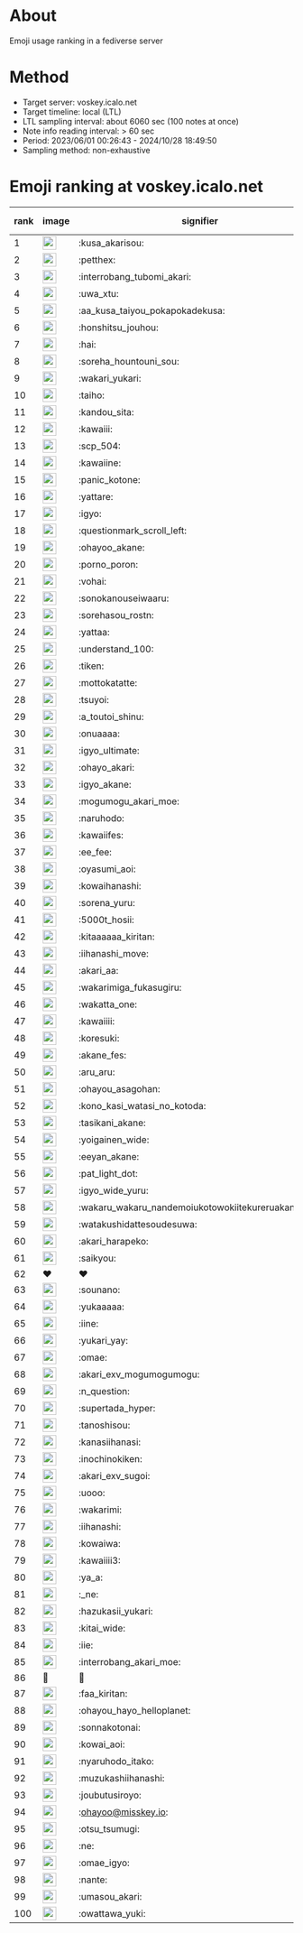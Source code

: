 # About
Emoji usage ranking in a fediverse server

# Method
- Target server: voskey.icalo.net
- Target timeline: local (LTL)
- LTL sampling interval: about 6060 sec (100 notes at once)
- Note info reading interval: > 60 sec
- Period: 2023/06/01 00:26:43 - 2024/10/28 18:49:50 
- Sampling method: non-exhaustive

# Emoji ranking at voskey.icalo.net

|rank|image|signifier|type|frequency score|
|----|----|----|----|----|
|1|<img height="24" src="https://voskey.icalo.net/emoji/kusa_akarisou.webp">|:kusa_akarisou:|custom|33601|
|2|<img height="24" src="https://voskey.icalo.net/emoji/petthex.webp">|:petthex:|custom|26082|
|3|<img height="24" src="https://voskey.icalo.net/emoji/interrobang_tubomi_akari.webp">|:interrobang_tubomi_akari:|custom|13794|
|4|<img height="24" src="https://voskey.icalo.net/emoji/uwa_xtu.webp">|:uwa_xtu:|custom|12364|
|5|<img height="24" src="https://voskey.icalo.net/emoji/aa_kusa_taiyou_pokapokadekusa.webp">|:aa_kusa_taiyou_pokapokadekusa:|custom|10762|
|6|<img height="24" src="https://voskey.icalo.net/emoji/honshitsu_jouhou.webp">|:honshitsu_jouhou:|custom|9861|
|7|<img height="24" src="https://voskey.icalo.net/emoji/hai.webp">|:hai:|custom|8380|
|8|<img height="24" src="https://voskey.icalo.net/emoji/soreha_hountouni_sou.webp">|:soreha_hountouni_sou:|custom|7324|
|9|<img height="24" src="https://voskey.icalo.net/emoji/wakari_yukari.webp">|:wakari_yukari:|custom|7063|
|10|<img height="24" src="https://voskey.icalo.net/emoji/taiho.webp">|:taiho:|custom|6882|
|11|<img height="24" src="https://voskey.icalo.net/emoji/kandou_sita.webp">|:kandou_sita:|custom|6597|
|12|<img height="24" src="https://voskey.icalo.net/emoji/kawaiii.webp">|:kawaiii:|custom|6404|
|13|<img height="24" src="https://voskey.icalo.net/emoji/scp_504.webp">|:scp_504:|custom|5926|
|14|<img height="24" src="https://voskey.icalo.net/emoji/kawaiine.webp">|:kawaiine:|custom|5600|
|15|<img height="24" src="https://voskey.icalo.net/emoji/panic_kotone.webp">|:panic_kotone:|custom|4937|
|16|<img height="24" src="https://voskey.icalo.net/emoji/yattare.webp">|:yattare:|custom|4830|
|17|<img height="24" src="https://voskey.icalo.net/emoji/igyo.webp">|:igyo:|custom|4715|
|18|<img height="24" src="https://voskey.icalo.net/emoji/questionmark_scroll_left.webp">|:questionmark_scroll_left:|custom|4679|
|19|<img height="24" src="https://voskey.icalo.net/emoji/ohayoo_akane.webp">|:ohayoo_akane:|custom|4672|
|20|<img height="24" src="https://voskey.icalo.net/emoji/porno_poron.webp">|:porno_poron:|custom|4509|
|21|<img height="24" src="https://voskey.icalo.net/emoji/vohai.webp">|:vohai:|custom|4338|
|22|<img height="24" src="https://voskey.icalo.net/emoji/sonokanouseiwaaru.webp">|:sonokanouseiwaaru:|custom|4312|
|23|<img height="24" src="https://voskey.icalo.net/emoji/sorehasou_rostn.webp">|:sorehasou_rostn:|custom|4246|
|24|<img height="24" src="https://voskey.icalo.net/emoji/yattaa.webp">|:yattaa:|custom|3963|
|25|<img height="24" src="https://voskey.icalo.net/emoji/understand_100.webp">|:understand_100:|custom|3742|
|26|<img height="24" src="https://voskey.icalo.net/emoji/tiken.webp">|:tiken:|custom|3731|
|27|<img height="24" src="https://voskey.icalo.net/emoji/mottokatatte.webp">|:mottokatatte:|custom|3717|
|28|<img height="24" src="https://voskey.icalo.net/emoji/tsuyoi.webp">|:tsuyoi:|custom|3602|
|29|<img height="24" src="https://voskey.icalo.net/emoji/a_toutoi_shinu.webp">|:a_toutoi_shinu:|custom|3514|
|30|<img height="24" src="https://voskey.icalo.net/emoji/onuaaaa.webp">|:onuaaaa:|custom|3202|
|31|<img height="24" src="https://voskey.icalo.net/emoji/igyo_ultimate.webp">|:igyo_ultimate:|custom|3182|
|32|<img height="24" src="https://voskey.icalo.net/emoji/ohayo_akari.webp">|:ohayo_akari:|custom|3146|
|33|<img height="24" src="https://voskey.icalo.net/emoji/igyo_akane.webp">|:igyo_akane:|custom|3041|
|34|<img height="24" src="https://voskey.icalo.net/emoji/mogumogu_akari_moe.webp">|:mogumogu_akari_moe:|custom|2981|
|35|<img height="24" src="https://voskey.icalo.net/emoji/naruhodo.webp">|:naruhodo:|custom|2960|
|36|<img height="24" src="https://voskey.icalo.net/emoji/kawaiifes.webp">|:kawaiifes:|custom|2892|
|37|<img height="24" src="https://voskey.icalo.net/emoji/ee_fee.webp">|:ee_fee:|custom|2882|
|38|<img height="24" src="https://voskey.icalo.net/emoji/oyasumi_aoi.webp">|:oyasumi_aoi:|custom|2792|
|39|<img height="24" src="https://voskey.icalo.net/emoji/kowaihanashi.webp">|:kowaihanashi:|custom|2786|
|40|<img height="24" src="https://voskey.icalo.net/emoji/sorena_yuru.webp">|:sorena_yuru:|custom|2786|
|41|<img height="24" src="https://voskey.icalo.net/emoji/5000t_hosii.webp">|:5000t_hosii:|custom|2593|
|42|<img height="24" src="https://voskey.icalo.net/emoji/kitaaaaaa_kiritan.webp">|:kitaaaaaa_kiritan:|custom|2545|
|43|<img height="24" src="https://voskey.icalo.net/emoji/iihanashi_move.webp">|:iihanashi_move:|custom|2495|
|44|<img height="24" src="https://voskey.icalo.net/emoji/akari_aa.webp">|:akari_aa:|custom|2490|
|45|<img height="24" src="https://voskey.icalo.net/emoji/wakarimiga_fukasugiru.webp">|:wakarimiga_fukasugiru:|custom|2469|
|46|<img height="24" src="https://voskey.icalo.net/emoji/wakatta_one.webp">|:wakatta_one:|custom|2466|
|47|<img height="24" src="https://voskey.icalo.net/emoji/kawaiiii.webp">|:kawaiiii:|custom|2447|
|48|<img height="24" src="https://voskey.icalo.net/emoji/koresuki.webp">|:koresuki:|custom|2414|
|49|<img height="24" src="https://voskey.icalo.net/emoji/akane_fes.webp">|:akane_fes:|custom|2403|
|50|<img height="24" src="https://voskey.icalo.net/emoji/aru_aru.webp">|:aru_aru:|custom|2364|
|51|<img height="24" src="https://voskey.icalo.net/emoji/ohayou_asagohan.webp">|:ohayou_asagohan:|custom|2353|
|52|<img height="24" src="https://voskey.icalo.net/emoji/kono_kasi_watasi_no_kotoda.webp">|:kono_kasi_watasi_no_kotoda:|custom|2337|
|53|<img height="24" src="https://voskey.icalo.net/emoji/tasikani_akane.webp">|:tasikani_akane:|custom|2329|
|54|<img height="24" src="https://voskey.icalo.net/emoji/yoigainen_wide.webp">|:yoigainen_wide:|custom|2221|
|55|<img height="24" src="https://voskey.icalo.net/emoji/eeyan_akane.webp">|:eeyan_akane:|custom|2215|
|56|<img height="24" src="https://voskey.icalo.net/emoji/pat_light_dot.webp">|:pat_light_dot:|custom|2208|
|57|<img height="24" src="https://voskey.icalo.net/emoji/igyo_wide_yuru.webp">|:igyo_wide_yuru:|custom|2189|
|58|<img height="24" src="https://voskey.icalo.net/emoji/wakaru_wakaru_nandemoiukotowokiitekureruakanetyan.webp">|:wakaru_wakaru_nandemoiukotowokiitekureruakanetyan:|custom|2178|
|59|<img height="24" src="https://voskey.icalo.net/emoji/watakushidattesoudesuwa.webp">|:watakushidattesoudesuwa:|custom|2169|
|60|<img height="24" src="https://voskey.icalo.net/emoji/akari_harapeko.webp">|:akari_harapeko:|custom|2153|
|61|<img height="24" src="https://voskey.icalo.net/emoji/saikyou.webp">|:saikyou:|custom|2119|
|62|❤|❤|unicode|2039|
|63|<img height="24" src="https://voskey.icalo.net/emoji/sounano.webp">|:sounano:|custom|2010|
|64|<img height="24" src="https://voskey.icalo.net/emoji/yukaaaaa.webp">|:yukaaaaa:|custom|1982|
|65|<img height="24" src="https://voskey.icalo.net/emoji/iine.webp">|:iine:|custom|1932|
|66|<img height="24" src="https://voskey.icalo.net/emoji/yukari_yay.webp">|:yukari_yay:|custom|1897|
|67|<img height="24" src="https://voskey.icalo.net/emoji/omae.webp">|:omae:|custom|1823|
|68|<img height="24" src="https://voskey.icalo.net/emoji/akari_exv_mogumogumogu.webp">|:akari_exv_mogumogumogu:|custom|1821|
|69|<img height="24" src="https://voskey.icalo.net/emoji/n_question.webp">|:n_question:|custom|1810|
|70|<img height="24" src="https://voskey.icalo.net/emoji/supertada_hyper.webp">|:supertada_hyper:|custom|1794|
|71|<img height="24" src="https://voskey.icalo.net/emoji/tanoshisou.webp">|:tanoshisou:|custom|1793|
|72|<img height="24" src="https://voskey.icalo.net/emoji/kanasiihanasi.webp">|:kanasiihanasi:|custom|1738|
|73|<img height="24" src="https://voskey.icalo.net/emoji/inochinokiken.webp">|:inochinokiken:|custom|1680|
|74|<img height="24" src="https://voskey.icalo.net/emoji/akari_exv_sugoi.webp">|:akari_exv_sugoi:|custom|1659|
|75|<img height="24" src="https://voskey.icalo.net/emoji/uooo.webp">|:uooo:|custom|1658|
|76|<img height="24" src="https://voskey.icalo.net/emoji/wakarimi.webp">|:wakarimi:|custom|1652|
|77|<img height="24" src="https://voskey.icalo.net/emoji/iihanashi.webp">|:iihanashi:|custom|1650|
|78|<img height="24" src="https://voskey.icalo.net/emoji/kowaiwa.webp">|:kowaiwa:|custom|1632|
|79|<img height="24" src="https://voskey.icalo.net/emoji/kawaiiii3.webp">|:kawaiiii3:|custom|1595|
|80|<img height="24" src="https://voskey.icalo.net/emoji/ya_a.webp">|:ya_a:|custom|1587|
|81|<img height="24" src="https://voskey.icalo.net/emoji/_ne.webp">|:_ne:|custom|1586|
|82|<img height="24" src="https://voskey.icalo.net/emoji/hazukasii_yukari.webp">|:hazukasii_yukari:|custom|1577|
|83|<img height="24" src="https://voskey.icalo.net/emoji/kitai_wide.webp">|:kitai_wide:|custom|1575|
|84|<img height="24" src="https://voskey.icalo.net/emoji/iie.webp">|:iie:|custom|1524|
|85|<img height="24" src="https://voskey.icalo.net/emoji/interrobang_akari_moe.webp">|:interrobang_akari_moe:|custom|1522|
|86|🤔|🤔|unicode|1511|
|87|<img height="24" src="https://voskey.icalo.net/emoji/faa_kiritan.webp">|:faa_kiritan:|custom|1509|
|88|<img height="24" src="https://voskey.icalo.net/emoji/ohayou_hayo_helloplanet.webp">|:ohayou_hayo_helloplanet:|custom|1487|
|89|<img height="24" src="https://voskey.icalo.net/emoji/sonnakotonai.webp">|:sonnakotonai:|custom|1473|
|90|<img height="24" src="https://voskey.icalo.net/emoji/kowai_aoi.webp">|:kowai_aoi:|custom|1455|
|91|<img height="24" src="https://voskey.icalo.net/emoji/nyaruhodo_itako.webp">|:nyaruhodo_itako:|custom|1448|
|92|<img height="24" src="https://voskey.icalo.net/emoji/muzukashiihanashi.webp">|:muzukashiihanashi:|custom|1423|
|93|<img height="24" src="https://voskey.icalo.net/emoji/joubutusiroyo.webp">|:joubutusiroyo:|custom|1405|
|94|<img height="24" src="https://voskey.icalo.net/emoji/ohayoo.webp">|:ohayoo@misskey.io:|custom|1361|
|95|<img height="24" src="https://voskey.icalo.net/emoji/otsu_tsumugi.webp">|:otsu_tsumugi:|custom|1360|
|96|<img height="24" src="https://voskey.icalo.net/emoji/ne.webp">|:ne:|custom|1351|
|97|<img height="24" src="https://voskey.icalo.net/emoji/omae_igyo.webp">|:omae_igyo:|custom|1328|
|98|<img height="24" src="https://voskey.icalo.net/emoji/nante.webp">|:nante:|custom|1315|
|99|<img height="24" src="https://voskey.icalo.net/emoji/umasou_akari.webp">|:umasou_akari:|custom|1301|
|100|<img height="24" src="https://voskey.icalo.net/emoji/owattawa_yuki.webp">|:owattawa_yuki:|custom|1271|
